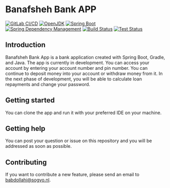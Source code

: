 # Banafsheh Bank APP

[![GitLab CI/CD](https://img.shields.io/badge/GitLab-CI/CD-orange)](https://docs.gitlab.com/ee/ci/yaml/index.html#stages)
[![OpenJDK](https://img.shields.io/badge/OpenJDK-19-blue)](https://openjdk.java.net/projects/jdk/19/)
[![Spring Boot](https://img.shields.io/badge/Spring%20Boot-3.0.6-brightgreen?logo=spring&style=flat-square&labelColor=6DB33F)](https://spring.io/projects/spring-boot)
[![Spring Dependency Management](https://img.shields.io/badge/Spring%20Dependency%20Management-1.1.0-brightgreen?logo=spring&style=flat-square&labelColor=6DB33F)](https://spring.io/projects/spring-boot)
[![Build Status](https://img.shields.io/badge/bank--app--spring--boot%2Fbuild-passing-brightgreen.svg?style=flat-square&logo=appveyor&logoColor=white&labelColor=5e5e5e)](https://your-build-url)
[![Test Status](https://img.shields.io/badge/bank--app--spring--boot%2Ftests-passing-brightgreen.svg?style=flat-square&logo=appveyor&logoColor=white&labelColor=5e5e5e)](https://your-test-url)
## Introduction
Banafsheh Bank App is a bank application created with Spring Boot, Gradle, and Java.
The app is currently in development. You can access your account by entering your account number and pin number.
You can continue to deposit money into your account or withdraw money from it. In the next phase of development, you will be able to calculate loan repayments and change your password.
## Getting started
You can clone the app and run it with your preferred IDE on your machine.
## Getting help
You can post your question or issue on this repository and you will be addressed as soon as possible.
## Contributing
If you want to contribute a new feature, please send an email to babdollahi@sogyo.nl. 